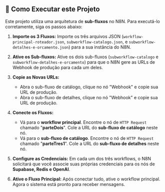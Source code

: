 ## 🚀 Como Executar este Projeto

Este projeto utiliza uma arquitetura de **sub-fluxos** no N8N. Para executá-lo corretamente, siga os passos abaixo:

1.  **Importe os 3 Fluxos:** Importe os três arquivos JSON (`workflow-principal-roteador.json`, `subworkflow-catalogo.json`, e `subworkflow-detalhes-e-orcamento.json`) para a sua instância do N8N.

2.  **Ative os Sub-fluxos:** Ative os dois sub-fluxos (`subworkflow-catalogo` e `subworkflow-detalhes-e-orcamento`) para que o N8N gere as URLs de Webhook de produção para cada um deles.

3.  **Copie as Novas URLs:**
    * Abra o sub-fluxo de catálogo, clique no nó "Webhook" e copie sua URL de produção.
    * Abra o sub-fluxo de detalhes, clique no nó "Webhook" e copie sua URL de produção.

4.  **Conecte os Fluxos:**
    * Vá para o **workflow principal**. Encontre o nó de `HTTP Request` chamado "**parteDois**". Cole a URL do **sub-fluxo de catálogo** neste nó.
    * Vá para o **sub-fluxo de catálogo**. Encontre o nó de `HTTP Request` chamado "**parteTres1**". Cole a URL do **sub-fluxo de detalhes** neste nó.

5.  **Configure as Credenciais:** Em cada um dos três workflows, o N8N solicitará que você associe suas próprias credenciais para os nós de **Supabase, Redis e OpenAI**.

6.  **Ative o Fluxo Principal:** Após conectar tudo, ative o workflow principal. Agora o sistema está pronto para receber mensagens.
